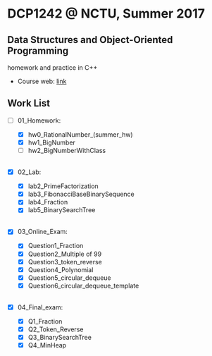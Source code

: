 # DCP1242 @ NCTU, Summer 2017
## Data Structures and Object-Oriented Programming
homework and practice in C++

* Course web: [link](https://summercourse.nctu.edu.tw/SYS_CrsOutLineEditShow.aspx?Acy=105&Sem=X&classNo=1024) 


## Work List

- [ ] 01_Homework:    
    - [x] hw0_RationalNumber_(summer_hw)
    - [x] hw1_BigNumber
    - [ ] hw2_BigNumberWithClass 
    </br>
- [x] 02_Lab:    
    - [x] lab2_PrimeFactorization
    - [x] lab3_FibonacciBaseBinarySequence
    - [x] lab4_Fraction
    - [x] lab5_BinarySearchTree 
    </br>
- [x] 03_Online_Exam:    
    - [x] Question1_Fraction
    - [x] Question2_Multiple of 99
    - [x] Question3_token_reverse
    - [x] Question4_Polynomial
    - [x] Question5_circular_dequeue
    - [x] Question6_circular_dequeue_template 
    </br>
- [x] 04_Final_exam:    
    - [x] Q1_Fraction
    - [x] Q2_Token_Reverse
    - [x] Q3_BinarySearchTree
    - [x] Q4_MinHeap 
    </br>
    
    
